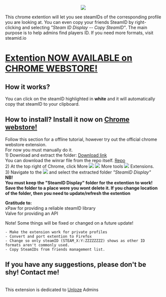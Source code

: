 <p align="center"><img src="https://i.ibb.co/9H2W1BX/Picture2.png"></p>

This chrome extention will let you see steamIDs of the corresponding profile you are looking at.
You can even copy your friends SteamID by right-clicking and selecting *"Steam ID Display -- Copy SteamID"*.
The main purpose is to help admins find players ID.
If you need more formats, visit steamid.io
<h1><a href="https://chrome.google.com/webstore/detail/steamid-display/ldkfpahjhbighlajfnbehegfpmjpfgmj">Extention NOW AVAILABLE on CHROME WEBSTORE!</a></h1>

## How it works?
You can click on the steamID highlighted in **white** and it will automatically copy that steamID to your clipboard.

## How to install? Install it now on [Chrome webstore!](https://chrome.google.com/webstore/detail/steamid-display/ldkfpahjhbighlajfnbehegfpmjpfgmj)
Follow this section for a offline tutorial, however try out the official chrome webstore extension.
<br>For now you must manually do it.
<br>1) Download and extract the folder: [Download link](https://github.com/xNidushan/SteamID-Display/raw/master/SteamID%20Display.rar) 
<br>You can download the winrar file from the repo itself. [Repo](https://github.com/xNidushan/SteamID-Display/blob/master/SteamID%20Display.rar) 
<br>2) At the top right of Chrome, click More <img src="https://lh3.googleusercontent.com/E2q6Vj9j60Dw0Z6NZFEx5vSB9yoZJp7C8suuvQXVA_2weMCXstGD7JEvNrzX3wuQrPtL"> <img src="https://lh3.googleusercontent.com/QbWcYKta5vh_4-OgUeFmK-JOB0YgLLoGh69P478nE6mKdfpWQniiBabjF7FVoCVXI0g"> More tools <img src="https://lh3.googleusercontent.com/QbWcYKta5vh_4-OgUeFmK-JOB0YgLLoGh69P478nE6mKdfpWQniiBabjF7FVoCVXI0g"> Extensions.
<br>3) Navigate to the <img src="https://i.imgur.com/loRQTvQ.png"> and select the extracted folder *"SteamID Display"*
<br>**NB! 
<br>You must keep the "SteamID Display" folder for the extention to work!
<br>Save the folder to a place were you wont delete it. If you change location of the folder, then you need to update/refresh the extention**

**Gratitude to:**
<br>xPaw for providing a reliable steamID library
<br>Valve for providing an API

Note! Some things will be fixed or changed on a future update!
```
- Make the extension work for private profiles
- Convert and port extention to Firefox
- Change so only steamID (STEAM_X:Y:ZZZZZZZZ) shows as other ID formats aren't commonly used.
- Copy SteamIDs from friends management list.
```

## If you have any suggestions, please don't be shy! Contact me!
<br>This extension is dedicated to [Unloze](http://unloze.com/) Admins
